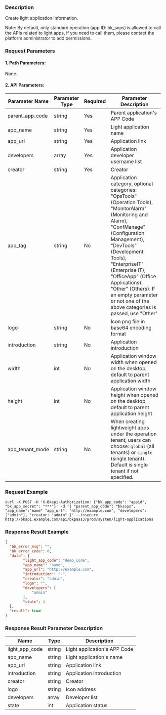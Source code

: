 ### Description
Create light application information.

Note: By default, only standard operation (app ID: bk_sops) is allowed to call the APIs related to light apps, if you need to call them, please contact the platform administrator to add permissions.

### Request Parameters

#### 1. Path Parameters:
None.

#### 2. API Parameters:

| Parameter Name  | Parameter Type | Required | Parameter Description                                                                                   |
| --------------  | -------------- | -------- | -------------------------------------------------------------------------------------------------------- |
| parent_app_code | string         | Yes      | Parent application's APP Code                                                                            |
| app_name        | string         | Yes      | Light application name                                                                                   |
| app_url         | string         | Yes      | Application link                                                                                         |
| developers      | array          | Yes      | Application developer username list                                                                      |
| creator         | string         | Yes      | Creator                                                                                                  |
| app_tag         | string         | No      | Application category, optional categories: "OpsTools" (Operation Tools), "MonitorAlarm" (Monitoring and Alarm), "ConfManage" (Configuration Management), "DevTools" (Development Tools), "EnterpriseIT" (Enterprise IT), "OfficeApp" (Office Applications), "Other" (Others). If an empty parameter or not one of the above categories is passed, use "Other" |
| logo            | string         | No       | Icon png file in base64 encoding format                                                                  |
| introduction    | string         | No       | Application introduction                                                                                 |
| width           | int            | No       | Application window width when opened on the desktop, default to parent application width                |
| height          | int            | No       | Application window height when opened on the desktop, default to parent application height              |
| app_tenant_mode | string | No     |When creating lightweight apps under the operation tenant, users can choose: `global` (all tenants) or `single` (single tenant). Default is single tenant if not specified.|
### Request Example

```
curl -X POST -H 'X-Bkapi-Authorization: {"bk_app_code": "appid", "bk_app_secret": "***"}' -d '{ "parent_app_code": "bksops", "app_name":"name" "app_url": "http://example.com", "developers": ["admin"], "creator: "admin" }' --insecure http://bkapi.example.com/api/bkpaas3/prod/system/light-applications
```

### Response Result Example

```json
{
  "bk_error_msg": "",
  "bk_error_code": 0,
  "data": {
        "light_app_code": "demo_code",
        "app_name": "name",
        "app_url": "http://example.com",
        "introduction": "-",
        "creator": "admin",
        "logo": "",
        "developers": [
            "admin"
        ],
        "state": 4
  },
  "result": true
}
```

### Response Result Parameter Description

| Name          | Type   | Description          |
| ------------- | ------ | -------------------- |
| light_app_code      | string | Light application's APP Code |
| app_name      | string | Light application's name      |
| app_url       | string | Application link          |
| introduction  | string | Application introduction          |
| creator       | string | Creator            |
| logo          | string | Icon address          |
| developers    | array  | Developer list        |
| state         | int    | Application status          |